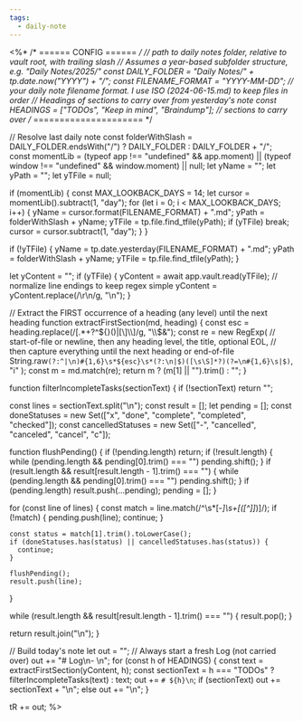 ```yaml
---
tags:
  - daily-note
---
```

<%*
/* ====== CONFIG ====== */
// path to daily notes folder, relative to vault root, with trailing slash
// Assumes a year-based subfolder structure, e.g. "Daily Notes/2025/"
const DAILY_FOLDER = "Daily Notes/" + tp.date.now("YYYY") + "/"; 
const FILENAME_FORMAT = "YYYY-MM-DD";         // your daily note filename format. I use ISO (2024-06-15.md) to keep files in order
// Headings of sections to carry over from yesterday's note
const HEADINGS = ["TODOs", "Keep in mind", "Braindump"]; // sections to carry over
/* ===================== */

// Resolve last daily note
const folderWithSlash = DAILY_FOLDER.endsWith("/") ? DAILY_FOLDER : DAILY_FOLDER + "/";
const momentLib =
  (typeof app !== "undefined" && app.moment) ||
  (typeof window !== "undefined" && window.moment) ||
  null;
let yName = "";
let yPath = "";
let yTFile = null;

if (momentLib) {
  const MAX_LOOKBACK_DAYS = 14;
  let cursor = momentLib().subtract(1, "day");
  for (let i = 0; i < MAX_LOOKBACK_DAYS; i++) {
    yName = cursor.format(FILENAME_FORMAT) + ".md";
    yPath = folderWithSlash + yName;
    yTFile = tp.file.find_tfile(yPath);
    if (yTFile) break;
    cursor = cursor.subtract(1, "day");
  }
}

if (!yTFile) {
  yName = tp.date.yesterday(FILENAME_FORMAT) + ".md";
  yPath = folderWithSlash + yName;
  yTFile = tp.file.find_tfile(yPath);
}

let yContent = "";
if (yTFile) {
  yContent = await app.vault.read(yTFile);
  // normalize line endings to keep regex simple
  yContent = yContent.replace(/\r\n/g, "\n");
}

// Extract the FIRST occurrence of a heading (any level) until the next heading
function extractFirstSection(md, heading) {
  const esc = heading.replace(/[.*+?^${}()|[\]\\]/g, "\\$&");
  const re = new RegExp(
    // start-of-file or newline, then any heading level, the title, optional EOL,
// then capture everything until the next heading or end-of-file
    String.raw`(?:^|\n)#{1,6}\s*${esc}\s*(?:\n|$)([\s\S]*?)(?=\n#{1,6}\s|$)`,
    "i"
  );
  const m = md.match(re);
  return m ? (m[1] || "").trim() : "";
}

function filterIncompleteTasks(sectionText) {
  if (!sectionText) return "";

  const lines = sectionText.split("\n");
  const result = [];
  let pending = [];
  const doneStatuses = new Set(["x", "done", "complete", "completed", "checked"]);
  const cancelledStatuses = new Set(["-", "cancelled", "canceled", "cancel", "c"]);

  function flushPending() {
    if (!pending.length) return;
    if (!result.length) {
      while (pending.length && pending[0].trim() === "") pending.shift();
    }
    if (result.length && result[result.length - 1].trim() === "") {
      while (pending.length && pending[0].trim() === "") pending.shift();
    }
    if (pending.length) result.push(...pending);
    pending = [];
  }

  for (const line of lines) {
    const match = line.match(/^\s*[-*]\s+\[([^\]]*)\]/);
    if (!match) {
      pending.push(line);
      continue;
    }

    const status = match[1].trim().toLowerCase();
    if (doneStatuses.has(status) || cancelledStatuses.has(status)) {
      continue;
    }

    flushPending();
    result.push(line);
  }

  while (result.length && result[result.length - 1].trim() === "") {
    result.pop();
  }

  return result.join("\n");
}

// Build today's note
let out = "";
// Always start a fresh Log (not carried over)
out += "# Log\n- \n";
for (const h of HEADINGS) {
  const text = extractFirstSection(yContent, h);
  const sectionText = h === "TODOs" ? filterIncompleteTasks(text) : text;
  out += `# ${h}\n`;
  if (sectionText) out += sectionText + "\n";
  else out += "\n";
}

tR += out;
%>
